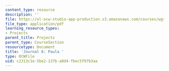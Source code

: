 ```yaml
---
content_type: resource
description: ''
file: https://ol-ocw-studio-app-production.s3.amazonaws.com/courses/wgs-s10-special-topics-in-women-gender-studies-seminar-latina-womens-voices-spring-2010/c2313c1e5be2137ba0d4fbec5f97b3aa_MITWGS_S10S10_jrnl_paula.pdf
file_type: application/pdf
learning_resource_types:
- Projects
parent_title: Projects
parent_type: CourseSection
resourcetype: Document
title: 'Journal 6: Paula '
type: OCWFile
uid: c2313c1e-5be2-137b-a0d4-fbec5f97b3aa
---
```

